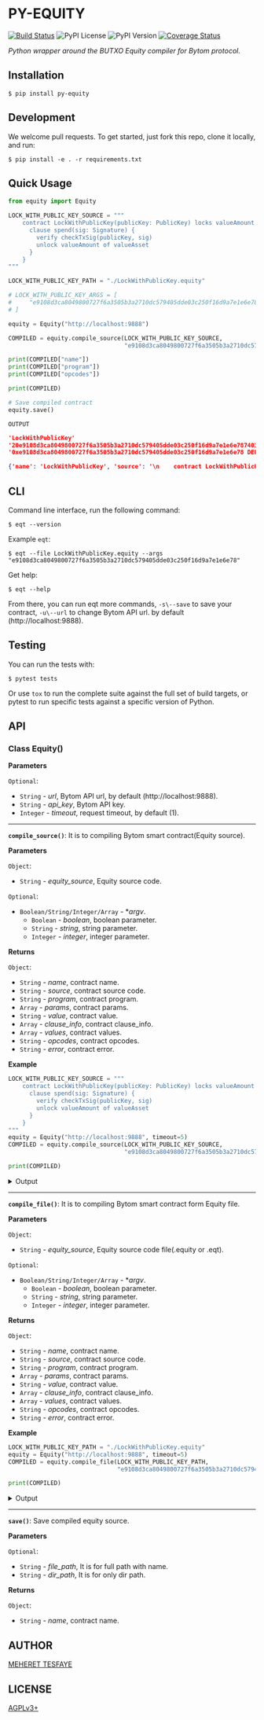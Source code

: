 # PY-EQUITY

[![Build Status](https://travis-ci.org/meherett/py-equity.svg?branch=master)](https://travis-ci.org/meherett/py-equity)
![PyPI License](https://img.shields.io/pypi/l/py-equity.svg?color=black)
![PyPI Version](https://img.shields.io/pypi/v/py-equity.svg?color=blue)
[![Coverage Status](https://coveralls.io/repos/github/meherett/py-equity/badge.svg?branch=master)](https://coveralls.io/github/meherett/py-equity?branch=master)

*Python wrapper around the BUTXO Equity compiler for Bytom protocol.*

## Installation
```shell script
$ pip install py-equity
```

## Development
We welcome pull requests. To get started, just fork this repo, clone it locally, and run:
```
$ pip install -e . -r requirements.txt
```

## Quick Usage
```python
from equity import Equity

LOCK_WITH_PUBLIC_KEY_SOURCE = """
    contract LockWithPublicKey(publicKey: PublicKey) locks valueAmount of valueAsset {
      clause spend(sig: Signature) {
        verify checkTxSig(publicKey, sig)
        unlock valueAmount of valueAsset
      }
    }
"""

LOCK_WITH_PUBLIC_KEY_PATH = "./LockWithPublicKey.equity"

# LOCK_WITH_PUBLIC_KEY_ARGS = [
#     "e9108d3ca8049800727f6a3505b3a2710dc579405dde03c250f16d9a7e1e6e78"
# ]

equity = Equity("http://localhost:9888")

COMPILED = equity.compile_source(LOCK_WITH_PUBLIC_KEY_SOURCE,
                                 "e9108d3ca8049800727f6a3505b3a2710dc579405dde03c250f16d9a7e1e6e78")

print(COMPILED["name"])
print(COMPILED["program"])
print(COMPILED["opcodes"])

print(COMPILED)

# Save compiled contract
equity.save()
```

`OUTPUT`

```json
'LockWithPublicKey'
'20e9108d3ca8049800727f6a3505b3a2710dc579405dde03c250f16d9a7e1e6e787403ae7cac00c0'
'0xe9108d3ca8049800727f6a3505b3a2710dc579405dde03c250f16d9a7e1e6e78 DEPTH 0xae7cac FALSE CHECKPREDICATE'

{'name': 'LockWithPublicKey', 'source': '\n    contract LockWithPublicKey(publicKey: PublicKey) locks valueAmount of valueAsset {\n      clause spend(sig: Signature) {\n        verify checkTxSig(publicKey, sig)\n        unlock valueAmount of valueAsset\n      }\n    }\n', 'program': '20e9108d3ca8049800727f6a3505b3a2710dc579405dde03c250f16d9a7e1e6e787403ae7cac00c0', 'params': [{'name': 'publicKey', 'type': 'PublicKey'}], 'value': 'valueAmount of valueAsset', 'clause_info': [{'name': 'spend', 'params': [{'name': 'sig', 'type': 'Signature'}], 'values': [{'name': '', 'asset': 'valueAsset', 'amount': 'valueAmount'}]}], 'opcodes': '0xe9108d3ca8049800727f6a3505b3a2710dc579405dde03c250f16d9a7e1e6e78 DEPTH 0xae7cac FALSE CHECKPREDICATE', 'error': ''}
```

## CLI

Command line interface, run the following command:

```shell script
$ eqt --version
```

Example `eqt`:
```shell script
$ eqt --file LockWithPublicKey.equity --args "e9108d3ca8049800727f6a3505b3a2710dc579405dde03c250f16d9a7e1e6e78"
```

Get help:
```shell script
$ eqt --help
```

From there, you can run eqt more commands, `-s\--save` to save your contract, `-u\--url` to change Bytom API url. by default (http://localhost:9888).

## Testing

You can run the tests with:

```
$ pytest tests
```

Or use `tox` to run the complete suite against the full set of build targets, or pytest to run specific 
tests against a specific version of Python.

## API

### Class Equity()

**Parameters**

`Optional`:
- `String` - *url*, Bytom API url, by default (http://localhost:9888).
- `String` - *api_key*, Bytom API key.
- `Integer` - *timeout*, request timeout, by default (1).

---

**`compile_source()`**: It is to compiling Bytom smart contract(Equity source).

**Parameters**

`Object`:
- `String` - *equity_source*, Equity source code.

`Optional`:
- `Boolean/String/Integer/Array` - **argv*.
    - `Boolean` - *boolean*, boolean parameter.
    - `String` - *string*, string parameter.
    - `Integer` - *integer*, integer parameter.

**Returns**

`Object`:
- `String` - *name*, contract name.
- `String` - *source*, contract source code.
- `String` - *program*, contract program.
- `Array` - *params*, contract params.
- `String` - *value*, contract value.
- `Array` - *clause_info*, contract clause_info.
- `Array` - *values*, contract values.
- `String` - *opcodes*, contract opcodes.
- `String` - *error*, contract error.

**Example**

```python
LOCK_WITH_PUBLIC_KEY_SOURCE = """
    contract LockWithPublicKey(publicKey: PublicKey) locks valueAmount of valueAsset {
      clause spend(sig: Signature) {
        verify checkTxSig(publicKey, sig)
        unlock valueAmount of valueAsset
      }
    }
"""
equity = Equity("http://localhost:9888", timeout=5)
COMPILED = equity.compile_source(LOCK_WITH_PUBLIC_KEY_SOURCE,
                                 "e9108d3ca8049800727f6a3505b3a2710dc579405dde03c250f16d9a7e1e6e78")

print(COMPILED)
```
<details>
<summary>Output</summary>

```json5
{'name': 'LockWithPublicKey', 'source': '\n    contract LockWithPublicKey(publicKey: PublicKey) locks valueAmount of valueAsset {\n      clause spend(sig: Signature) {\n        verify checkTxSig(publicKey, sig)\n        unlock valueAmount of valueAsset\n      }\n    }\n', 'program': '20e9108d3ca8049800727f6a3505b3a2710dc579405dde03c250f16d9a7e1e6e787403ae7cac00c0', 'params': [{'name': 'publicKey', 'type': 'PublicKey'}], 'value': 'valueAmount of valueAsset', 'clause_info': [{'name': 'spend', 'params': [{'name': 'sig', 'type': 'Signature'}], 'values': [{'name': '', 'asset': 'valueAsset', 'amount': 'valueAmount'}]}], 'opcodes': '0xe9108d3ca8049800727f6a3505b3a2710dc579405dde03c250f16d9a7e1e6e78 DEPTH 0xae7cac FALSE CHECKPREDICATE', 'error': ''}
```
</details>

----

**`compile_file()`**: It is to compiling Bytom smart contract form Equity file.

**Parameters**

`Object`:
- `String` - *equity_source*, Equity source code file(.equity or .eqt).

`Optional`:
- `Boolean/String/Integer/Array` - **argv*.
    - `Boolean` - *boolean*, boolean parameter.
    - `String` - *string*, string parameter.
    - `Integer` - *integer*, integer parameter.

**Returns**

`Object`:
- `String` - *name*, contract name.
- `String` - *source*, contract source code.
- `String` - *program*, contract program.
- `Array` - *params*, contract params.
- `String` - *value*, contract value.
- `Array` - *clause_info*, contract clause_info.
- `Array` - *values*, contract values.
- `String` - *opcodes*, contract opcodes.
- `String` - *error*, contract error.

**Example**

```python
LOCK_WITH_PUBLIC_KEY_PATH = "./LockWithPublicKey.equity"
equity = Equity("http://localhost:9888", timeout=5)
COMPILED = equity.compile_file(LOCK_WITH_PUBLIC_KEY_PATH,
                               "e9108d3ca8049800727f6a3505b3a2710dc579405dde03c250f16d9a7e1e6e78")

print(COMPILED)
```
<details>
<summary>Output</summary>

```json5
{'name': 'LockWithPublicKey', 'source': '\n    contract LockWithPublicKey(publicKey: PublicKey) locks valueAmount of valueAsset {\n      clause spend(sig: Signature) {\n        verify checkTxSig(publicKey, sig)\n        unlock valueAmount of valueAsset\n      }\n    }\n', 'program': '20e9108d3ca8049800727f6a3505b3a2710dc579405dde03c250f16d9a7e1e6e787403ae7cac00c0', 'params': [{'name': 'publicKey', 'type': 'PublicKey'}], 'value': 'valueAmount of valueAsset', 'clause_info': [{'name': 'spend', 'params': [{'name': 'sig', 'type': 'Signature'}], 'values': [{'name': '', 'asset': 'valueAsset', 'amount': 'valueAmount'}]}], 'opcodes': '0xe9108d3ca8049800727f6a3505b3a2710dc579405dde03c250f16d9a7e1e6e78 DEPTH 0xae7cac FALSE CHECKPREDICATE', 'error': ''}
```
</details>

----

**`save()`**: Save compiled equity source.

**Parameters**

`Optional`:
- `String` - *file_path*, It is for full path with name.
- `String` - *dir_path*, It is for only dir path.

**Returns**

`Object`:
- `String` - *name*, contract name.

## AUTHOR
 [MEHERET TESFAYE](https://github.com/meherett)

## LICENSE
 [AGPLv3+](LICENSE)
